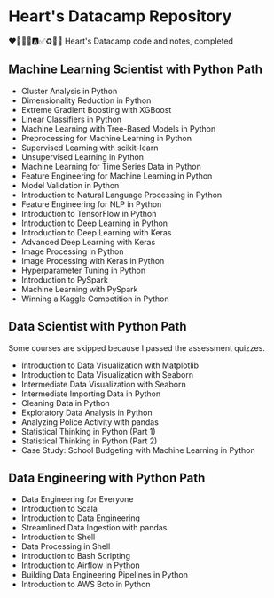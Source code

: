 # Heart's Datacamp Repository

❤💛💚💙🅰✅♻🔅💯
Heart's Datacamp code and notes, completed

## Machine Learning Scientist with Python Path

- Cluster Analysis in Python
- Dimensionality Reduction in Python
- Extreme Gradient Boosting with XGBoost
- Linear Classifiers in Python
- Machine Learning with Tree-Based Models in Python
- Preprocessing for Machine Learning in Python
- Supervised Learning with scikit-learn
- Unsupervised Learning in Python
- Machine Learning for Time Series Data in Python
- Feature Engineering for Machine Learning in Python
- Model Validation in Python
- Introduction to Natural Language Processing in Python
- Feature Engineering for NLP in Python
- Introduction to TensorFlow in Python
- Introduction to Deep Learning in Python
- Introduction to Deep Learning with Keras
- Advanced Deep Learning with Keras
- Image Processing in Python
- Image Processing with Keras in Python
- Hyperparameter Tuning in Python
- Introduction to PySpark
- Machine Learning with PySpark
- Winning a Kaggle Competition in Python

## Data Scientist with Python Path

Some courses are skipped because I passed the assessment quizzes.

- Introduction to Data Visualization with Matplotlib
- Introduction to Data Visualization with Seaborn
- Intermediate Data Visualization with Seaborn
- Intermediate Importing Data in Python
- Cleaning Data in Python
- Exploratory Data Analysis in Python
- Analyzing Police Activity with pandas
- Statistical Thinking in Python (Part 1)
- Statistical Thinking in Python (Part 2)
- Case Study: School Budgeting with Machine Learning in Python

## Data Engineering with Python Path

- Data Engineering for Everyone
- Introduction to Scala
- Introduction to Data Engineering
- Streamlined Data Ingestion with pandas
- Introduction to Shell
- Data Processing in Shell
- Introduction to Bash Scripting
- Introduction to Airflow in Python
- Building Data Engineering Pipelines in Python
- Introduction to AWS Boto in Python